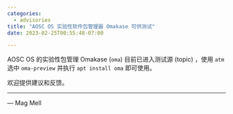 ```yaml
---
categories:
  - advisories
title: "AOSC OS 实验性软件包管理器 Omakase 可供测试"
date: 2023-02-25T00:55:48-07:00

---
```


AOSC OS 的实验性包管理 Omakase (`oma`) 目前已进入测试源 (topic) ，使用 `atm` 选中 `oma-preview` 并执行 `apt install oma` 即可使用。

欢迎提供建议和反馈。

---

— Mag Mell
